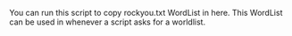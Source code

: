 You can run this script to copy rockyou.txt WordList in here.
This WordList can be used in whenever a script asks for a worldlist.
